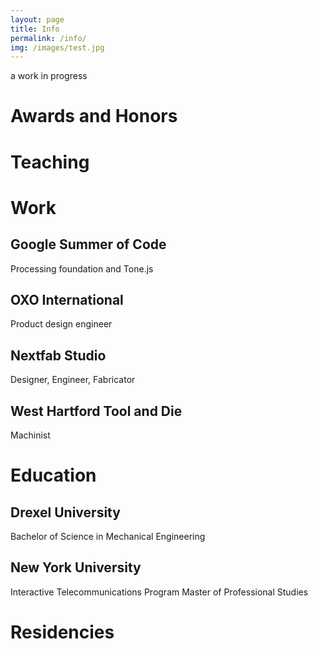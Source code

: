 ```yaml
---
layout: page
title: Info
permalink: /info/
img: /images/test.jpg
---
```

a work in progress

# Awards and Honors

# Teaching

# Work

## Google Summer of Code
Processing foundation and Tone.js

## OXO International
Product design engineer

## Nextfab Studio
Designer, Engineer, Fabricator

## West Hartford Tool and Die
Machinist

# Education

## Drexel University
Bachelor of Science in Mechanical Engineering

## New York University
Interactive Telecommunications Program
Master of Professional Studies

# Residencies
